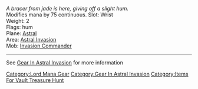 *A bracer from jade is here, giving off a slight hum.*  
Modifies mana by 75 continuous. Slot: Wrist  
Weight: 2  
Flags: hum  
Plane: [Astral](:Category:Astral.md "wikilink")  
Area: [Astral Invasion](:Category:Astral_Invasion.md "wikilink")  
Mob: [Invasion Commander](Invasion_Commander "wikilink")

------------------------------------------------------------------------

See [Gear In Astral
Invasion](:Category:Gear_In_Astral_Invasion.md "wikilink") for more
information

[Category:Lord Mana Gear](Category:Lord_Mana_Gear "wikilink")
[Category:Gear In Astral
Invasion](Category:Gear_In_Astral_Invasion "wikilink") [Category:Items
For Vault Treasure
Hunt](Category:Items_For_Vault_Treasure_Hunt "wikilink")
